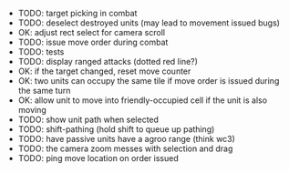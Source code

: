 

- TODO: target picking in combat
- TODO: deselect destroyed units (may lead to movement issued bugs)
- OK: adjust rect select for camera scroll
- TODO: issue move order during combat
- TODO: tests
- TODO: display ranged attacks (dotted red line?)
- OK: if the target changed, reset move counter
- OK: two units can occupy the same tile if move order is issued during the same turn
- OK: allow unit to move into friendly-occupied cell if the unit is also moving
- TODO: show unit path when selected
- TODO: shift-pathing (hold shift to queue up pathing)  
- TODO: have passive units have a agroo range (think wc3)
- TODO: the camera zoom messes with selection and drag
- TODO: ping move location on order issued